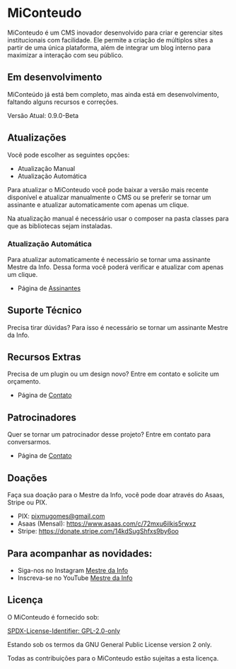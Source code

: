 # MiConteudo

MiConteudo é um CMS inovador desenvolvido para criar e gerenciar sites institucionais com facilidade. Ele permite a criação de múltiplos sites a partir de uma única plataforma, além de integrar um blog interno para maximizar a interação com seu público.

## Em desenvolvimento

MiConteúdo já está bem completo, mas ainda está em desenvolvimento, faltando alguns recursos e correções.

Versão Atual: 0.9.0-Beta

## Atualizações

Você pode escolher as seguintes opções:

- Atualização Manual
- Atualização Automática

Para atualizar o MiConteudo você pode baixar a versão mais recente disponível e atualizar manualmente o CMS ou se preferir se tornar um assinante e atualizar automaticamente com apenas um clique.

Na atualização manual é necessário usar o composer na pasta classes para que as bibliotecas sejam instaladas.

### Atualização Automática

Para atualizar automaticamente é necessário se tornar uma assinante Mestre da Info. Dessa forma você poderá verificar e atualizar com apenas um clique.

- Página de [Assinantes](https://www.mestredainfo.com.br/assinantes/)

## Suporte Técnico

Precisa tirar dúvidas? Para isso é necessário se tornar um assinante Mestre da Info.

## Recursos Extras

Precisa de um plugin ou um design novo? Entre em contato e solicite um orçamento.

- Página de [Contato](https://www.mestredainfo.com.br/contato/)

## Patrocinadores

Quer se tornar um patrocinador desse projeto? Entre em contato para conversarmos.

- Página de [Contato](https://www.mestredainfo.com.br/contato/)

## Doações

Faça sua doação para o Mestre da Info, você pode doar através do Asaas, Stripe ou PIX.

- PIX: pixmugomes@gmail.com
- Asaas (Mensal): https://www.asaas.com/c/72mxu6ilkis5rwxz
- Stripe: https://donate.stripe.com/14kdSugShfxs9by6oo

## Para acompanhar as novidades:

- Siga-nos no Instagram [Mestre da Info](https://www.instagram.com/mestredainfo/)
- Inscreva-se no YouTube [Mestre da Info](https://www.youtube.com/@mestredainfo/)

## Licença

O MiConteudo é fornecido sob:

[SPDX-License-Identifier: GPL-2.0-only](https://spdx.org/licenses/GPL-2.0-only.html)

Estando sob os termos da GNU General Public License version 2 only.

Todas as contribuições para o MiConteudo estão sujeitas a esta licença.
